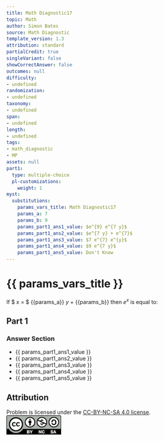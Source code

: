 ```yaml
---
title: Math Diagnostic17
topic: Math
author: Simon Bates
source: Math Diagnostic
template_version: 1.3
attribution: standard
partialCredit: true
singleVariant: false
showCorrectAnswer: false
outcomes: null
difficulty:
- undefined
randomization:
- undefined
taxonomy:
- undefined
span:
- undefined
length:
- undefined
tags:
- math_diagnostic
- MP
assets: null
part1:
  type: multiple-choice
  pl-customizations:
    weight: 1
myst:
  substitutions:
    params_vars_title: Math Diagnostic17
    params_a: 7
    params_b: 9
    params_part1_ans1_value: $e^{9} e^{7 y}$
    params_part1_ans2_value: $e^{7 y} + e^{7}$
    params_part1_ans3_value: $7 e^{7} e^{y}$
    params_part1_ans4_value: $9 e^{7 y}$
    params_part1_ans5_value: Don't Know
---
```

# {{ params_vars_title }}
If $ x = $ {{params_a}} $y$ + {{params_b}} then $e^x$ is equal to:

## Part 1

### Answer Section

- {{ params_part1_ans1_value }}
- {{ params_part1_ans2_value }}
- {{ params_part1_ans3_value }}
- {{ params_part1_ans4_value }}
- {{ params_part1_ans5_value }}

## Attribution

Problem is licensed under the [CC-BY-NC-SA 4.0 license](https://creativecommons.org/licenses/by-nc-sa/4.0/).<br> ![The Creative Commons 4.0 license requiring attribution-BY, non-commercial-NC, and share-alike-SA license.](https://raw.githubusercontent.com/firasm/bits/master/by-nc-sa.png)